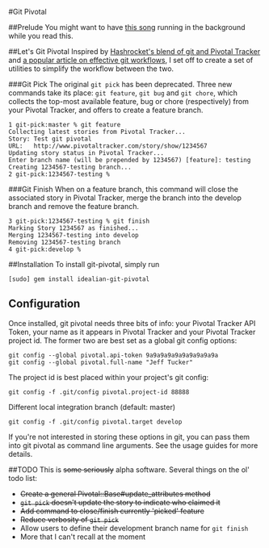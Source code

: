 #Git Pivotal

##Prelude
You might want to have [this song](http://www.dailymotion.com/video/x9vzh0_olivia-newton-john-lets-get-physica_music) running in the background while you read this.

##Let's Git Pivotal
Inspired by [Hashrocket's blend of git and Pivotal Tracker](http://reinh.com/blog/2009/03/02/a-git-workflow-for-agile-teams.html) and [a popular article on effective git workflows](http://nvie.com/archives/323), I set off to create a set of utilities to simplify the workflow between the two.

###Git Pick
The original `git pick` has been deprecated.  Three new commands take its place: `git feature`, `git bug` and `git chore`, which collects the top-most available feature, bug or chore (respectively) from your Pivotal Tracker, and offers to create a feature branch.

    1 git-pick:master % git feature
    Collecting latest stories from Pivotal Tracker...
    Story: Test git pivotal
    URL:   http://www.pivotaltracker.com/story/show/1234567
    Updating story status in Pivotal Tracker...
    Enter branch name (will be prepended by 1234567) [feature]: testing
    Creating 1234567-testing branch...
    2 git-pick:1234567-testing %
    
###Git Finish
When on a feature branch, this command will close the associated story in Pivotal Tracker, merge the branch into the develop branch and remove the feature branch.

    3 git-pick:1234567-testing % git finish
    Marking Story 1234567 as finished...
    Merging 1234567-testing into develop
    Removing 1234567-testing branch
    4 git-pick:develop %

##Installation
To install git-pivotal, simply run

    [sudo] gem install idealian-git-pivotal

<h2 id="config">Configuration</h2>
Once installed, git pivotal needs three bits of info: your Pivotal Tracker API Token, your name as it appears in Pivotal Tracker and your Pivotal Tracker project id.  The former two are best set as a global git config options:

    git config --global pivotal.api-token 9a9a9a9a9a9a9a9a9a9a
    git config --global pivotal.full-name "Jeff Tucker"

The project id is best placed within your project's git config:

    git config -f .git/config pivotal.project-id 88888
    
Different local integration branch (default: master)

    git config -f .git/config pivotal.target develop


If you're not interested in storing these options in git, you can pass them into git pivotal as command line arguments.  See the usage guides for more details.

##TODO
This is <del>some seriously</del> alpha software.  Several things on the ol' todo list:

* <del>Create a general Pivotal::Base#update_attributes method</del>
* <del>`git pick` doesn't update the story to indicate who claimed it</del>
* <del>Add command to close/finish currently 'picked' feature</del>
* <del>Reduce verbosity of `git pick`</del>
* Allow users to define their development branch name for `git finish`
* More that I can't recall at the moment
